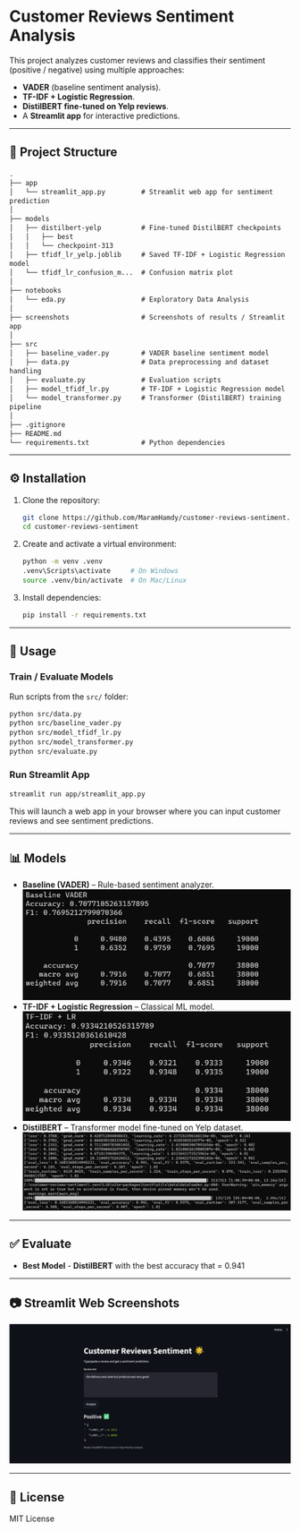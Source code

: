 # Customer Reviews Sentiment Analysis

This project analyzes customer reviews and classifies their sentiment (positive / negative) using multiple approaches:
- **VADER** (baseline sentiment analysis).
- **TF-IDF + Logistic Regression**.
- **DistilBERT fine-tuned on Yelp reviews**.
- A **Streamlit app** for interactive predictions.

---

## 📂 Project Structure

```
.
├── app
│   └── streamlit_app.py         # Streamlit web app for sentiment prediction
│
├── models
│   ├── distilbert-yelp          # Fine-tuned DistilBERT checkpoints
│   │   ├── best
│   │   └── checkpoint-313
│   ├── tfidf_lr_yelp.joblib     # Saved TF-IDF + Logistic Regression model
│   └── tfidf_lr_confusion_m...  # Confusion matrix plot
│
├── notebooks
│   └── eda.py                   # Exploratory Data Analysis
│
├── screenshots                  # Screenshots of results / Streamlit app
│
├── src
│   ├── baseline_vader.py        # VADER baseline sentiment model
│   ├── data.py                  # Data preprocessing and dataset handling
│   ├── evaluate.py              # Evaluation scripts
│   ├── model_tfidf_lr.py        # TF-IDF + Logistic Regression model
│   └── model_transformer.py     # Transformer (DistilBERT) training pipeline
│
├── .gitignore
├── README.md
└── requirements.txt             # Python dependencies
```

---

## ⚙️ Installation

1. Clone the repository:
   ```bash
   git clone https://github.com/MaramHamdy/customer-reviews-sentiment.git
   cd customer-reviews-sentiment
   ```

2. Create and activate a virtual environment:
   ```bash
   python -m venv .venv
   .venv\Scripts\activate     # On Windows
   source .venv/bin/activate  # On Mac/Linux
   ```

3. Install dependencies:
   ```bash
   pip install -r requirements.txt
   ```

---

## 🚀 Usage

### Train / Evaluate Models
Run scripts from the `src/` folder:
```bash
python src/data.py
python src/baseline_vader.py
python src/model_tfidf_lr.py
python src/model_transformer.py
python src/evaluate.py
```

### Run Streamlit App
```bash
streamlit run app/streamlit_app.py
```

This will launch a web app in your browser where you can input customer reviews and see sentiment predictions.

---

## 📊 Models

- **Baseline (VADER)** – Rule-based sentiment analyzer.
![VADER Accuracy](screenshots/VADER.png)
- **TF-IDF + Logistic Regression** – Classical ML model.
![TF-IDF + Logistic Regression Accuracy](screenshots/TF_IDF+LR.png)
- **DistilBERT** – Transformer model fine-tuned on Yelp dataset.
![DistilBERT Accuracy](screenshots\model_transformer.png)

---

## ✅ Evaluate

- **Best Model** - **DistilBERT** with the best accuracy that = 0.941

---

## 📷 Streamlit Web Screenshots
![Streamlit Screenshot](screenshots/app_positive.png)

---

## 📝 License
MIT License
